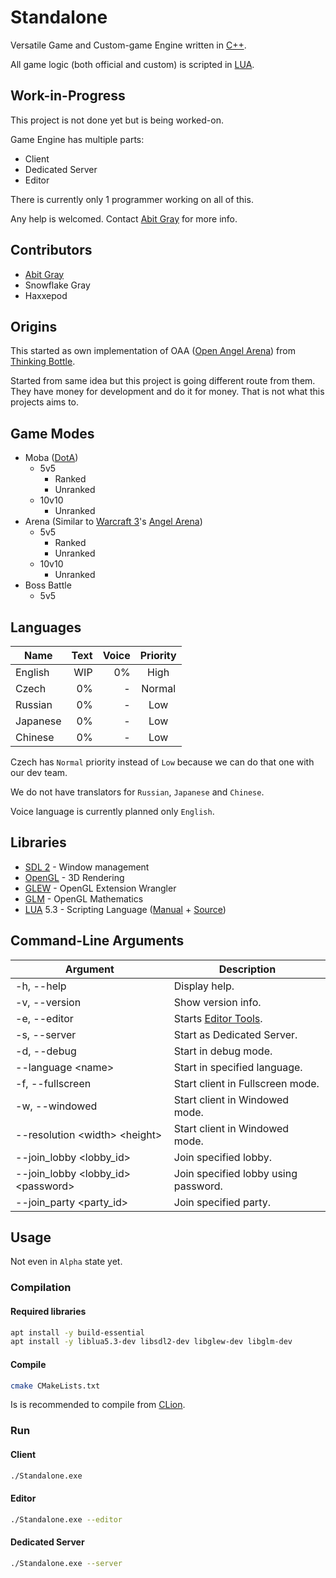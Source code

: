 # Standalone

Versatile Game and Custom-game Engine written in [C++](https://en.wikipedia.org/wiki/C%2B%2B).

All game logic (both official and custom) is scripted in [LUA](https://www.lua.org/).

## Work-in-Progress

This project is not done yet but is being worked-on.

Game Engine has multiple parts:
- Client
- Dedicated Server
- Editor

There is currently only 1 programmer working on all of this.

Any help is welcomed.
Contact [Abit Gray](https://github.com/AbitTheGray/) for more info.

## Contributors

- [Abit Gray](https://github.com/AbitTheGray/)
- Snowflake Gray
- Haxxepod

## Origins

This started as own implementation of OAA ([Open Angel Arena](https://github.com/OpenAngelArena/oaa/)) from [Thinking Bottle](https://www.thinkingbottle.com/).

Started from same idea but this project is going different route from them.
They have money for development and do it for money. That is not what this projects aims to.

## Game Modes

- Moba ([DotA](https://en.wikipedia.org/wiki/Defense_of_the_Ancients))
  - 5v5
    - Ranked
    - Unranked
  - 10v10
    - Unranked
- Arena (Similar to [Warcraft 3](https://en.wikipedia.org/wiki/Warcraft_III:_Reign_of_Chaos)'s [Angel Arena](https://gaming-tools.com/warcraft-3/angel-arena/))
  - 5v5
    - Ranked
    - Unranked
  - 10v10
    - Unranked
- Boss Battle
  - 5v5

## Languages

|   Name   | Text | Voice | Priority |
|----------|-----:|------:|:--------:|
| English  |  WIP |    0% |   High   |
| Czech    |   0% |   -   |  Normal  |
| Russian  |   0% |   -   |   Low    |
| Japanese |   0% |   -   |   Low    |
| Chinese  |   0% |   -   |   Low    |

Czech has `Normal` priority instead of `Low` because we can do that one with our dev team.

We do not have translators for `Russian`, `Japanese` and `Chinese`.

Voice language is currently planned only `English`.

## Libraries

- [SDL 2](https://www.libsdl.org/) - Window management
- [OpenGL](https://www.opengl.org/) - 3D Rendering
- [GLEW](http://glew.sourceforge.net/) - OpenGL Extension Wrangler
- [GLM](https://glm.g-truc.net/) - OpenGL Mathematics
- [LUA](https://www.lua.org/) 5.3 - Scripting Language ([Manual](https://www.lua.org/manual/5.3/) + [Source](https://www.lua.org/source/5.3/))

## Command-Line Arguments

|                     Argument                    | Description |
|-------------------------------------------------|-------------|
| -h, --help                                      | Display help.
| -v, --version                                   | Show version info.
| -e, --editor                                    | Starts [Editor Tools](Documentation/Editor/README.md).
| -s, --server                                    | Start as Dedicated Server.
| -d, --debug                                     | Start in debug mode.
| --language &lt;name&gt;                         | Start in specified language.
| -f, --fullscreen                                | Start client in Fullscreen mode.
| -w, --windowed                                  | Start client in Windowed mode.
| --resolution &lt;width&gt; &lt;height&gt;       | Start client in Windowed mode.
| --join_lobby &lt;lobby_id&gt;                   | Join specified lobby.
| --join_lobby &lt;lobby_id&gt; &lt;password&gt;  | Join specified lobby using password.
| --join_party &lt;party_id&gt;                   | Join specified party.

## Usage

Not even in `Alpha` state yet.

### Compilation

#### Required libraries
```bash
apt install -y build-essential
apt install -y liblua5.3-dev libsdl2-dev libglew-dev libglm-dev
```

#### Compile
```bash
cmake CMakeLists.txt
```
Is is recommended to compile from [CLion](https://www.jetbrains.com/clion/).

### Run

#### Client

```bash
./Standalone.exe
```

#### Editor

```bash
./Standalone.exe --editor
```

#### Dedicated Server

```bash
./Standalone.exe --server
```
